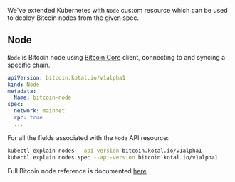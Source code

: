 
We've extended Kubernetes with `Node` custom resource which can be used to deploy Bitcoin nodes from the given spec.

## Node

`Node` is Bitcoin node using [Bitcoin Core](https://github.com/bitcoin/bitcoin) client, connecting to and syncing a specific chain.

```yaml
apiVersion: bitcoin.kotal.io/v1alpha1
kind: Node
metadata:
  Name: bitcoin-node
spec:
  network: mainnet
  rpc: true
  ...
```

For all the fields associated with the `Node` API resource:

```bash
kubectl explain nodes --api-version bitcoin.kotal.io/v1alpha1
kubectl explain nodes.spec --api-version bitcoin.kotal.io/v1alpha1
```

Full Bitcoin node reference is documented [here](../reference/bitcoin.md).
